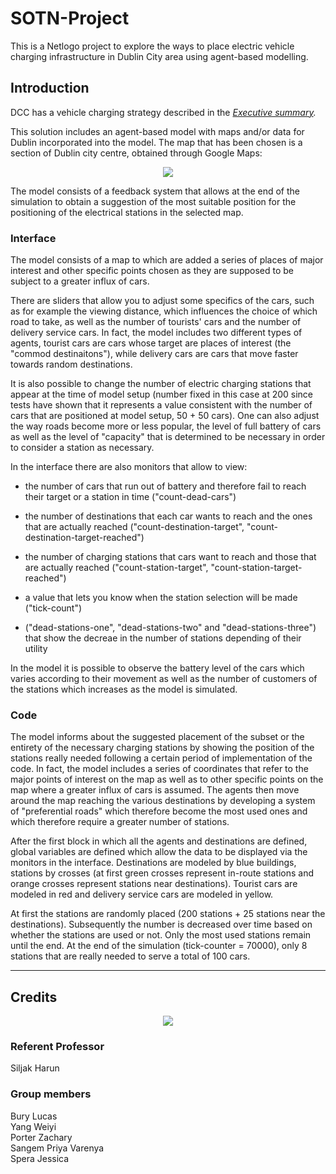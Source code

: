 # SOTN-Project
This is a Netlogo project to explore the ways to place electric vehicle charging infrastructure in Dublin City area using agent-based modelling.

## Introduction
DCC has a vehicle charging strategy described in the 
<em> [Executive summary](https://www.dublincity.ie/residential/transportation/electric-vehicle-charging-information). </em>

This solution includes an agent-based model with maps and/or data for Dublin incorporated into the model.
The map that has been chosen is a section of Dublin city centre, obtained through Google Maps:

<p align="center">
<a href="https://user-images.githubusercontent.com/80853919/204019477-0a68c4b1-4432-4f26-bedc-2e4f9a9ecceb.png" target="_blank"><img src="https://user-images.githubusercontent.com/80853919/204019477-0a68c4b1-4432-4f26-bedc-2e4f9a9ecceb.png" /></a>
</p>

The model consists of a feedback system that allows at the end of the simulation to obtain a suggestion of the most suitable position for the positioning of the electrical stations in the selected map.

### Interface

The model consists of a map to which are added a series of places of major interest and other specific points chosen as they are supposed to be subject to a greater influx of cars.

There are sliders that allow you to adjust some specifics of the cars, such as for example the viewing distance, which influences the choice of which road to take, as well as the number of tourists' cars and the number of delivery service cars.
In fact, the model includes two different types of agents, tourist cars are cars whose target are places of interest (the "commod destinaitons"), while delivery cars are cars that move faster towards random destinations.

It is also possible to change the number of electric charging stations that appear at the time of model setup (number fixed in this case at 200 since tests have shown that it represents a value consistent with the number of cars that are positioned at model setup, 50 + 50 cars).
One can also adjust the way roads become more or less popular, the level of full battery of cars as well as the level of "capacity" that is determined to be necessary in order to consider a station as necessary.

In the interface there are also monitors that allow to view:
- the number of cars that run out of battery and therefore fail to reach their target or a station in time ("count-dead-cars")
- the number of destinations that each car wants to reach and the ones that are actually reached ("count-destination-target", "count-destination-target-reached")
- the number of charging stations that cars want to reach and those that are actually reached ("count-station-target", "count-station-target-reached")

- a value that lets you know when the station selection will be made ("tick-count")
- ("dead-stations-one", "dead-stations-two" and "dead-stations-three") that show the decreae in the number of stations depending of their utility

In the model it is possible to observe the battery level of the cars which varies according to their movement as well as the number of customers of the stations which increases as the model is simulated.

### Code

The model informs about the suggested placement of the subset or the entirety of the necessary charging stations by showing the position of the stations really needed following a certain period of implementation of the code. 
In fact, the model includes a series of coordinates that refer to the major points of interest on the map as well as to other specific points on the map where a greater influx of cars is assumed. The agents then move around the map reaching the various destinations by developing a system of "preferential roads" which therefore become the most used ones and which therefore require a greater number of stations. 

After the first block in which all the agents and destinations are defined, global variables are defined which allow the data to be displayed via the monitors in the interface. Destinations are modeled by blue buildings, stations by crosses (at first green crosses represent in-route stations and orange crosses represent stations near destinations).
Tourist cars are modeled in red and delivery service cars are modeled in yellow.

At first the stations are randomly placed (200 stations + 25 stations near the destinations).
Subsequently the number is decreased over time based on whether the stations are used or not. Only the most used stations remain until the end.
At the end of the simulation (tick-counter = 70000), only 8 stations that are really needed to serve a total of 100 cars.

<hr />

## Credits

<p align="center">
<a href="https://user-images.githubusercontent.com/80853919/204019277-1b5ee3a7-b744-478e-b49d-6c7ec6dfab01.jpg" target="_blank"><img src="https://user-images.githubusercontent.com/80853919/204019277-1b5ee3a7-b744-478e-b49d-6c7ec6dfab01.jpg" /></a>
</p>

### Referent Professor
Siljak Harun

### Group members

Bury Lucas <br/>
Yang Weiyi <br/>
Porter Zachary <br/>
Sangem Priya Varenya <br/>
Spera Jessica <br/>

